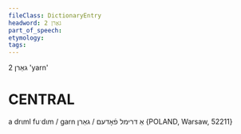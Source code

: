 ```yaml
---
fileClass: DictionaryEntry
headword: גאַרן 2
part_of_speech: 
etymology: 
tags: 
---
```

גאַרן 2
'yarn'

CENTRAL
========

a drɩml fuˑdɩm / garn אַ דרימל פֿאָדעם / גאַרן {POLAND, Warsaw, 52211}